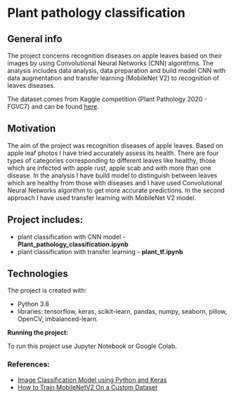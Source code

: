 # Plant pathology classification


## General info
The project concerns recognition diseases on apple leaves based on their images by using Convolutional Neural Networks (CNN) algorithms. The analysis includes data analysis, data preparation and build model CNN with data augmentation and transfer learning (MobileNet V2) to recognition of leaves diseases.

The dataset comes from Kaggle competition (Plant Pathology 2020 - FGVC7) and can be found [here](https://www.kaggle.com/c/plant-pathology-2020-fgvc7/data).

## Motivation
The aim of the project was recognition diseases of apple leaves. Based on apple leaf photos I have tried accurately assess its health. There are four types of categories corresponding to different leaves like  healthy, those which are infected with apple rust, apple scab and with more than one disease. In the analysis I have build model to distinguish between leaves which are healthy from those with diseases and I have used Convolutional Neural Networks algorithm to get more accurate predictions. In the second approach I have used transfer learning with MobileNet V2 model. 

## Project includes:
- plant classification with CNN model - **Plant_pathology_classification.ipynb**
- plant classification with transfer learning - **plant_tf.ipynb**

## Technologies

The project is created with:

- Python 3.8
- libraries: tensorflow, keras, scikit-learn, pandas, numpy, seaborn, pillow, OpenCV, imbalanced-learn.

**Running the project:**
 
To run this project use Jupyter Notebook or Google Colab.

### References:
- [Image Classification Model using Python and Keras](https://www.analyticsvidhya.com/blog/2020/10/create-image-classification-model-python-keras/)
- [How to Train MobileNetV2 On a Custom Dataset](https://blog.roboflow.com/how-to-train-mobilenetv2-on-a-custom-dataset/)
